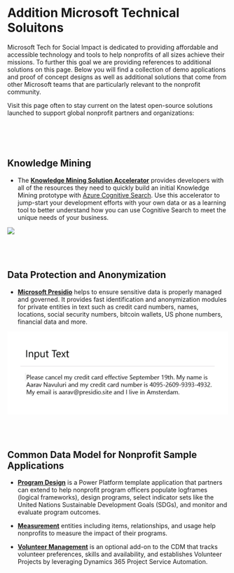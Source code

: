 # Addition Microsoft Technical Soluitons 

Microsoft Tech for Social Impact is dedicated to providing affordable and accessible technology and tools to 
help nonprofits of all sizes achieve their missions. To further this goal we are providing references to additional solutions on this page.  Below you will find a collection of demo applications and proof of concept designs as well as additional solutions that come from other Microsoft teams that are particularly relevant to the nonprofit community.

Visit this page often to stay current on the latest open-source solutions launched to support global nonprofit partners and organizations:   

<br />
<br />
<br />

<h2>Knowledge Mining</h2>

* The [**Knowledge Mining Solution Accelerator**](https://github.com/Azure-Samples/azure-search-knowledge-mining) provides developers with all of the resources they need to quickly build an initial Knowledge Mining prototype with [Azure Cognitive Search](https://docs.microsoft.com/azure/search/cognitive-search-concept-intro). Use this accelerator to jump-start your development efforts with your own data or as a learning tool to better understand how you can use Cognitive Search to meet the unique needs of your business.

![](https://github.com/Azure-Samples/azure-search-knowledge-mining/raw/main/images/ui.PNG)

<br />
<br />

<h2>Data Protection and Anonymization</h2>

* [**Microsoft Presidio**](https://github.com/microsoft/presidio) helps to ensure sensitive data is properly managed and governed. It provides fast identification and anonymization modules for private entities in text such as credit card numbers, names, locations, social security numbers, bitcoin wallets, US phone numbers, financial data and more.

![](https://github.com/microsoft/presidio/raw/main/docs/assets/changing_text.gif)

<br />
<br />


<h2>Common Data Model for Nonprofit Sample Applications</h2>

* [**Program Design**](https://github.com/microsoft/Industry-Accelerator-Nonprofit/releases) is a Power Platform template application that partners can extend to help nonprofit program officers populate logframes (logical frameworks), design programs, select indicator sets like the United Nations Sustainable Development Goals (SDGs), and monitor and evaluate program outcomes. 

* [**Measurement**](https://github.com/microsoft/Industry-Accelerator-Nonprofit/releases/download/v2.2.3.1/NFP.Accelerator.2.2.-.IATI.User.Guide.docx) entities including items, relationships, and usage help nonprofits to measure the impact of their programs.   

* [**Volunteer Management**](http://Volunteer) is an optional add-on to the CDM that tracks volunteer preferences, skills and availability,  and establishes Volunteer Projects by leveraging Dynamics 365 Project Service Automation. 





